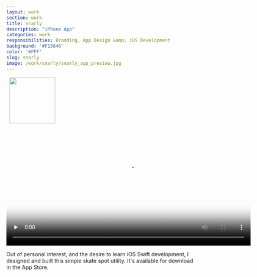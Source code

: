 ```yaml
---
layout: work
section: work
title: snarly
description: "iPhone App"
categories: work
responsibilities: Branding, App Design &amp; iOS Development
background: '#F13846'
color: '#FFF'
slug: snarly
image: /work/snarly/snarly_app_preview.jpg
---
```


<div class="IntroImg">
  <img src="{{ site.root }}/work/snarly/logo.png" style="width: 120px; padding-left: 8px" />
</div>

<div class="video_container iphone">
  <video loop id="snarly" title="snarly"
    preload="none" width="640" height="320" poster="{{ site.root }}{{ page.image }}" data-setup="{}">
    <source src="{{ site.root }}/work/snarly/snarly_app_preview.mp4" poster="{{ site.root }}/work/snarly/snarly_app_preview.jpg" type='video/mp4'>
  </video>
</div>

Out of personal interest, and the desire to learn iOS Swift development, I designed and built this simple skate spot utility. It's available for download in the App Store.